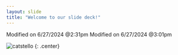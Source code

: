 ```yaml
---
layout: slide
title: "Welcome to our slide deck!"
---
```


Modified on 6/27/2024 @2:31pm
Modified on 6/27/2024 @3:01pm

![catstello](https://octodex.github.com/images/catstello.png)
{: .center}
